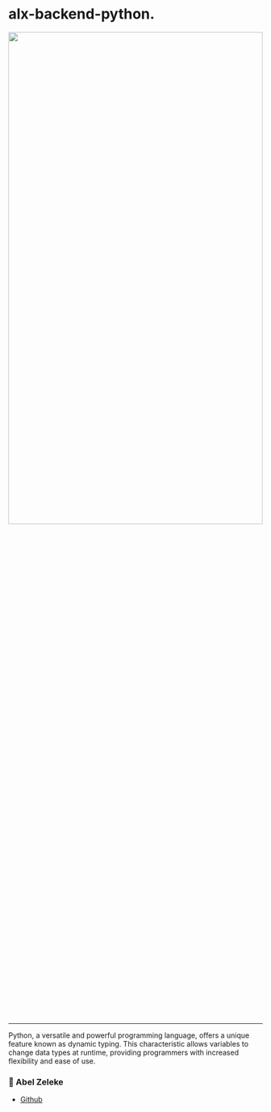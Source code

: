 # alx-backend-python.

<img src="https://miro.medium.com/v2/resize:fit:720/format:webp/1*3qtgF-a3yeUFQl-SHpbxcA.png" width = "100%" height = "50%"/>

---
Python, a versatile and powerful programming language, offers a unique feature known as dynamic typing. 
This characteristic allows variables to change data types at runtime, providing programmers with increased flexibility and ease of use. 

### :man: Abel Zeleke
- [Github](https://github.com/Abel5173)
